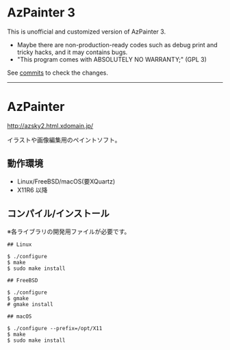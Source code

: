 # AzPainter 3

This is unofficial and customized version of AzPainter 3.

* Maybe there are non-production-ready codes such as debug print and tricky hacks, and it may contains bugs.
* "This program comes with ABSOLUTELY NO WARRANTY;" (GPL 3)

See [commits](https://github.com/syusui-s/azpainter3/commits/master) to check the changes.

---

# AzPainter

http://azsky2.html.xdomain.jp/

イラストや画像編集用のペイントソフト。

## 動作環境

- Linux/FreeBSD/macOS(要XQuartz)
- X11R6 以降

## コンパイル/インストール

※各ライブラリの開発用ファイルが必要です。

~~~
## Linux

$ ./configure
$ make
$ sudo make install

## FreeBSD

$ ./configure
$ gmake
# gmake install

## macOS

$ ./configure --prefix=/opt/X11
$ make
$ sudo make install
~~~
